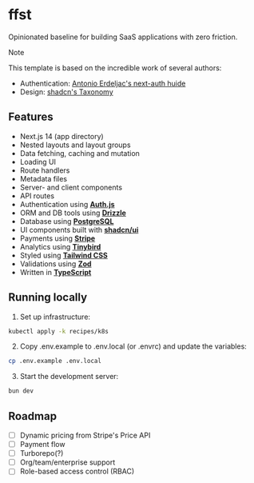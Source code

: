 # ffst

Opinionated baseline for building SaaS applications with zero friction.

> [!NOTE]
> This template is based on the incredible work of several authors:
> * Authentication: [Antonio Erdeljac's next-auth huide](https://github.com/AntonioErdeljac/next-auth-v5-advanced-guide)
> * Design: [shadcn's Taxonomy](https://github.com/shadcn-ui/taxonomy)

## Features

* Next.js 14 (app directory)
* Nested layouts and layout groups
* Data fetching, caching and mutation
* Loading UI
* Route handlers
* Metadata files
* Server- and client components
* API routes
* Authentication using [**Auth.js**](https://authjs.dev)
* ORM and DB tools using [**Drizzle**](https://drizzle.team)
* Database using [**PostgreSQL**](https://www.postgresql.org)
* UI components built with [**shadcn/ui**](https://ui.shadcn.com)
* Payments using [**Stripe**](https://stripe.com)
* Analytics using [**Tinybird**](https://tinybird.co)
* Styled using [**Tailwind CSS**](https://tailwindcss.com)
* Validations using [**Zod**](https://zod.dev)
* Written in [**TypeScript**](https://https://www.typescriptlang.org)

## Running locally

1. Set up infrastructure:

```bash
kubectl apply -k recipes/k8s
```

2. Copy .env.example to .env.local (or .envrc) and update the variables:

```bash
cp .env.example .env.local
```

3. Start the development server:

```bash
bun dev
```

## Roadmap

- [ ] Dynamic pricing from Stripe's Price API
- [ ] Payment flow
- [ ] Turborepo(?)
- [ ] Org/team/enterprise support
- [ ] Role-based access control (RBAC)